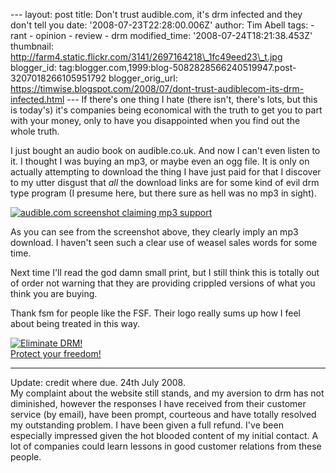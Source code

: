 \--- layout: post title: Don't trust audible.com, it's drm infected and they don't tell you date: '2008-07-23T22:28:00.006Z' author: Tim Abell tags: - rant - opinion - review - drm modified\_time: '2008-07-24T18:21:38.453Z' thumbnail: http://farm4.static.flickr.com/3141/2697164218\_1fc49eed23\_t.jpg blogger\_id: tag:blogger.com,1999:blog-5082828566240519947.post-3207018266105951792 blogger\_orig\_url: https://timwise.blogspot.com/2008/07/dont-trust-audiblecom-its-drm-infected.html --- If there's one thing I hate (there isn't, there's lots, but this is today's) it's companies being economical with the truth to get you to part with your money, only to have you disappointed when you find out the whole truth.  
  
I just bought an audio book on audible.co.uk. And now I can't even listen to it. I thought I was buying an mp3, or maybe even an ogg file. It is only on actually attempting to download the thing I have just paid for that I discover to my utter disgust that _all_ the download links are for some kind of evil drm type program (I presume here, but there sure as hell was no mp3 in sight).  
  
[![audible.com screenshot claiming mp3 support](http://farm4.static.flickr.com/3141/2697164218_1fc49eed23.jpg)](http://www.flickr.com/photos/tim_abell/2697164218/)  
  
As you can see from the screenshot above, they clearly imply an mp3 download. I haven't seen such a clear use of weasel sales words for some time.  
  
Next time I'll read the god damn small print, but I still think this is totally out of order not warning that they are providing crippled versions of what you think you are buying.  
  
Thank fsm for people like the FSF. Their logo really sums up how I feel about being treated in this way.  
  

[![Eliminate DRM!](http://defectivebydesign.org/sites/nodrm.civicactions.net/files/images/elim_lg_btn.gif)  
Protect your freedom!](http://www.defectivebydesign.org/join/button)  

  
  

* * *

Update: credit where due. 24th July 2008.  
My complaint about the website still stands, and my aversion to drm has not diminished, however the responses I have received from their customer service (by email), have been prompt, courteous and have totally resolved my outstanding problem. I have been given a full refund. I've been especially impressed given the hot blooded content of my initial contact. A lot of companies could learn lessons in good customer relations from these people.